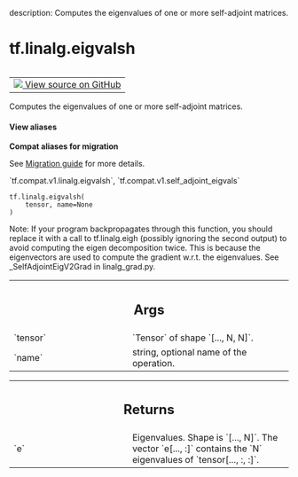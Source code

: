 description: Computes the eigenvalues of one or more self-adjoint matrices.

<div itemscope itemtype="http://developers.google.com/ReferenceObject">
<meta itemprop="name" content="tf.linalg.eigvalsh" />
<meta itemprop="path" content="Stable" />
</div>

# tf.linalg.eigvalsh

<!-- Insert buttons and diff -->

<table class="tfo-notebook-buttons tfo-api nocontent" align="left">
<td>
  <a target="_blank" href="https://github.com/tensorflow/tensorflow/blob/r2.4/tensorflow/python/ops/linalg_ops.py#L464-L485">
    <img src="https://www.tensorflow.org/images/GitHub-Mark-32px.png" />
    View source on GitHub
  </a>
</td>
</table>



Computes the eigenvalues of one or more self-adjoint matrices.

<section class="expandable">
  <h4 class="showalways">View aliases</h4>
  <p>
<b>Compat aliases for migration</b>
<p>See
<a href="https://www.tensorflow.org/guide/migrate">Migration guide</a> for
more details.</p>
<p>`tf.compat.v1.linalg.eigvalsh`, `tf.compat.v1.self_adjoint_eigvals`</p>
</p>
</section>

<pre class="devsite-click-to-copy prettyprint lang-py tfo-signature-link">
<code>tf.linalg.eigvalsh(
    tensor, name=None
)
</code></pre>



<!-- Placeholder for "Used in" -->

Note: If your program backpropagates through this function, you should replace
it with a call to tf.linalg.eigh (possibly ignoring the second output) to
avoid computing the eigen decomposition twice. This is because the
eigenvectors are used to compute the gradient w.r.t. the eigenvalues. See
_SelfAdjointEigV2Grad in linalg_grad.py.

<!-- Tabular view -->
 <table class="responsive fixed orange">
<colgroup><col width="214px"><col></colgroup>
<tr><th colspan="2"><h2 class="add-link">Args</h2></th></tr>

<tr>
<td>
`tensor`
</td>
<td>
`Tensor` of shape `[..., N, N]`.
</td>
</tr><tr>
<td>
`name`
</td>
<td>
string, optional name of the operation.
</td>
</tr>
</table>



<!-- Tabular view -->
 <table class="responsive fixed orange">
<colgroup><col width="214px"><col></colgroup>
<tr><th colspan="2"><h2 class="add-link">Returns</h2></th></tr>

<tr>
<td>
`e`
</td>
<td>
Eigenvalues. Shape is `[..., N]`. The vector `e[..., :]` contains the `N`
eigenvalues of `tensor[..., :, :]`.
</td>
</tr>
</table>

